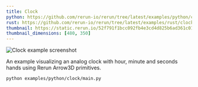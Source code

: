 ```yaml
---
title: Clock
python: https://github.com/rerun-io/rerun/tree/latest/examples/python/clock/main.py
rust: https://github.com/rerun-io/rerun/tree/latest/examples/rust/clock/src/main.rs
thumbnail: https://static.rerun.io/52f791f1bcc092fb4e3cd4d825b6ad361c016220_clock_480w.png
thumbnail_dimensions: [480, 350]
---
```


<picture>
  <source media="(max-width: 480px)" srcset="https://static.rerun.io/52f791f1bcc092fb4e3cd4d825b6ad361c016220_clock_480w.png">
  <source media="(max-width: 768px)" srcset="https://static.rerun.io/da94b880624b9f98292bbfb04db1345117c6bb9b_clock_768w.png">
  <source media="(max-width: 1024px)" srcset="https://static.rerun.io/902c372965665bd044ce5d619fb4e7dd07ccf389_clock_1024w.png">
  <source media="(max-width: 1200px)" srcset="https://static.rerun.io/e730c5607a1f69315c1ca081e160a4d04fa9ceff_clock_1200w.png">
  <img src="https://static.rerun.io/05e69dc20c9a28005f1ffe7f0f2ac9eeaa95ba3b_clock_full.png" alt="Clock example screenshot">
</picture>

An example visualizing an analog clock with hour, minute and seconds hands using Rerun Arrow3D primitives.

```bash
python examples/python/clock/main.py
```

